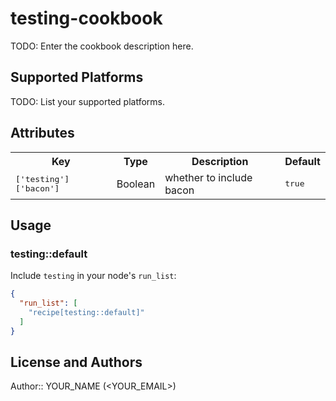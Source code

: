 # testing-cookbook

TODO: Enter the cookbook description here.

## Supported Platforms

TODO: List your supported platforms.

## Attributes

<table>
  <tr>
    <th>Key</th>
    <th>Type</th>
    <th>Description</th>
    <th>Default</th>
  </tr>
  <tr>
    <td><tt>['testing']['bacon']</tt></td>
    <td>Boolean</td>
    <td>whether to include bacon</td>
    <td><tt>true</tt></td>
  </tr>
</table>

## Usage

### testing::default

Include `testing` in your node's `run_list`:

```json
{
  "run_list": [
    "recipe[testing::default]"
  ]
}
```

## License and Authors

Author:: YOUR_NAME (<YOUR_EMAIL>)
